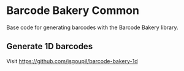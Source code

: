 ﻿Barcode Bakery Common
===========

Base code for generating barcodes with the Barcode Bakery library.

## Generate 1D barcodes

Visit https://github.com/jsgoupil/barcode-bakery-1d


